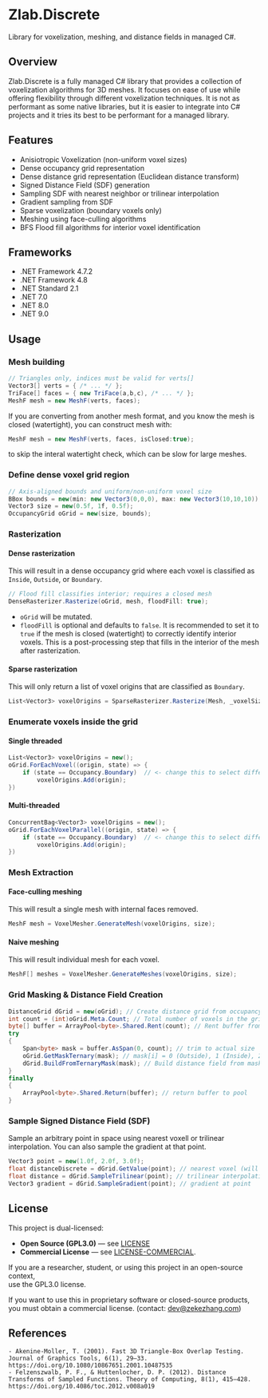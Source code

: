 # Zlab.Discrete
Library for voxelization, meshing, and distance fields in managed C#.

## Overview
Zlab.Discrete is a fully managed C# library that provides a collection of voxelization algorithms for 3D meshes. It focuses on ease of use while offering flexibility through different voxelization techniques.
It is not as performant as some native libraries, but it is easier to integrate into C# projects and it tries its best to be performant for a managed library.

## Features
- Anisiotropic Voxelization (non-uniform voxel sizes)
- Dense occupancy grid representation
- Dense distance grid representation (Euclidean distance transform)
- Signed Distance Field (SDF) generation
- Sampling SDF with nearest neighbor or trilinear interpolation
- Gradient sampling from SDF
- Sparse voxelization (boundary voxels only)
- Meshing using face-culling algorithms
- BFS Flood fill algorithms for interior voxel identification

## Frameworks
- .NET Framework 4.7.2
- .NET Framework 4.8
- .NET Standard 2.1
- .NET 7.0
- .NET 8.0
- .NET 9.0


## Usage
### Mesh building
```csharp
// Triangles only, indices must be valid for verts[]
Vector3[] verts = { /* ... */ };
TriFace[] faces = { new TriFace(a,b,c), /* ... */ };
MeshF mesh = new MeshF(verts, faces);
```
If you are converting from another mesh format, and you know the mesh is closed (watertight), you can construct mesh with:
```csharp
MeshF mesh = new MeshF(verts, faces, isClosed:true);
```
to skip the interal watertight check, which can be slow for large meshes.


### Define dense voxel grid region
```csharp
// Axis-aligned bounds and uniform/non-uniform voxel size
BBox bounds = new(min: new Vector3(0,0,0), max: new Vector3(10,10,10));
Vector3 size = new(0.5f, 1f, 0.5f);
OccupancyGrid oGrid = new(size, bounds);
```

### Rasterization
#### Dense rasterization
This will result in a dense occupancy grid where each voxel is classified as `Inside`, `Outside`, or `Boundary`.
```csharp
// Flood fill classifies interior; requires a closed mesh
DenseRasterizer.Rasterize(oGrid, mesh, floodFill: true);
```
- `oGrid` will be mutated.
- `floodFill` is optional and defaults to `false`. It is recommended to set it to `true` if the mesh is closed (watertight) to correctly identify interior voxels. This is a post-processing step that fills in the interior of the mesh after rasterization.

#### Sparse rasterization
This will only return a list of voxel origins that are classified as `Boundary`.
```csharp
List<Vector3> voxelOrigins = SparseRasterizer.Rasterize(Mesh, _voxelSize);
```


### Enumerate voxels inside the grid
#### Single threaded
```csharp
List<Vector3> voxelOrigins = new();
oGrid.ForEachVoxel((origin, state) => {
    if (state == Occupancy.Boundary)  // <- change this to select different states
        voxelOrigins.Add(origin);
})
```
#### Multi-threaded
```csharp
ConcurrentBag<Vector3> voxelOrigins = new();
oGrid.ForEachVoxelParallel((origin, state) => {
    if (state == Occupancy.Boundary)  // <- change this to select different states
        voxelOrigins.Add(origin);
})
```

### Mesh Extraction
#### Face-culling meshing
This will result a single mesh with internal faces removed.
```csharp
MeshF mesh = VoxelMesher.GenerateMesh(voxelOrigins, size);
```

#### Naive meshing
This will result individual mesh for each voxel.
```csharp
MeshF[] meshes = VoxelMesher.GenerateMeshes(voxelOrigins, size);
```

### Grid Masking & Distance Field Creation
```csharp
DistanceGrid dGrid = new(oGrid); // Create distance grid from occupancy grid
int count = (int)oGrid.Meta.Count; // Total number of voxels in the grid
byte[] buffer = ArrayPool<byte>.Shared.Rent(count); // Rent buffer from shared pool
try
{
    Span<byte> mask = buffer.AsSpan(0, count); // trim to actual size
    oGrid.GetMaskTernary(mask); // mask[i] = 0 (Outside), 1 (Inside), 2 (Boundary)
    dGrid.BuildFromTernaryMask(mask); // Build distance field from mask
}
finally
{
    ArrayPool<byte>.Shared.Return(buffer); // return buffer to pool
}
```

### Sample Signed Distance Field (SDF)
Sample an arbitrary point in space using nearest voxell or trilinear interpolation. You can also sample the gradient at that point.
```csharp
Vector3 point = new(1.0f, 2.0f, 3.0f);
float distanceDiscrete = dGrid.GetValue(point); // nearest voxel (will throw if out of bounds)
float distance = dGrid.SampleTrilinear(point); // trilinear interpolation
Vector3 gradient = dGrid.SampleGradient(point); // gradient at point
```

## License
This project is dual-licensed:

- **Open Source (GPL3.0)** — see [LICENSE](./LICENSE)  
- **Commercial License** — see [LICENSE-COMMERCIAL](./LICENSE-COMMERCIAL).

If you are a researcher, student, or using this project in an open-source context,  
use the GPL3.0 license.  

If you want to use this in proprietary software or closed-source products,  
you must obtain a commercial license. (contact: dev@zekezhang.com)

## References
```
- Akenine-Moller, T. (2001). Fast 3D Triangle-Box Overlap Testing. Journal of Graphics Tools, 6(1), 29–33. https://doi.org/10.1080/10867651.2001.10487535
- Felzenszwalb, P. F., & Huttenlocher, D. P. (2012). Distance Transforms of Sampled Functions. Theory of Computing, 8(1), 415–428. https://doi.org/10.4086/toc.2012.v008a019
```